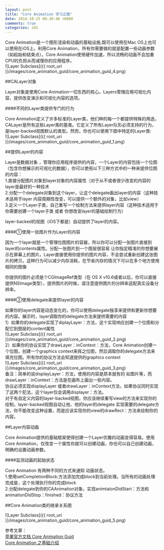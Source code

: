 ```yaml
---
layout: post
title: "Core Animation 学习之路"
date: 2014-10-25 08:30:40 +0800
comments: true
categories: iOS
---
```


Core Animation是一个图形渲染和动画的基础设施,既可以使用在Mac OS上也可以使用在iOS上。利用Core Animation，所有你需要做的就是配置一些动画参数（如起始和结束点）。Core Animation使用硬件加速，所以流畅的动画不会加重CPU的负担从而减慢你的应用程序。  
![Layer Subclass]({{ root_uri }}/images/core_animation_guid/core_animation_guid_4.png)  


##CALayer对象  

Layer对象是使用Core Animation一切东西的核心。Layers管理应用可视化内容，提供改变演示和可视化内容的选项。

####不同的Layer类提供专门的行为  

Core Animation定义了许多标准的Layer类，他们种的每一个都提供特殊的用途。CALayer是所有这些Layer类的基类。它定义了所有Layer队形必须支持的行为，是layer-backed视图默认的类型。然而，你也可以使用下图中特定的Layer类:  
![Layer Subclass]({{ root_uri }}/images/core_animation_guid/core_animation_guid_1.png)  

##提供Layer的内容  

Layer是数据对象 ，管理你应用程序提供的内容，一个Layer的内容包括一个位图（包含你想展示的可视化的数据），你可以使用以下三种方式中的一种来提供位图的内容：  
1.直接分配图片对象到layer对象的内容属性（对于从不或者很少改变的内容的layer是最好的一种技术  
2.分配一个delegate对象到这个layer，让这个delegate画出layer的内容（这种技术适用于layer 内容周期性改变，可以提供一个额外的对象，比如view）  
3.定义一个Layer子类，自己重写一个绘制方法来提供layer内容（这种技术适用于你需要创建一个layer子类 或者 你想改变layer的基础绘制行为）  

layer-backed的视图（iOS下都是）自动提供了layer的内容。  

####①使用一张图片作为Layer的内容  

因为一个layer就是一个管理位图图片的容器，所以你可以分配一张图片直接到layer的contents属性。分配一张图片到一个图层很容易 让你指定精准的你想要展示在屏幕上的图片。Layer直接使用你提供的图片内容，不会尝试重新创建这张图片的拷贝。这种行为可以减少内存消耗，在节省内存的情况下可以在多个地方使用相同的图像

你提供的图片必须是个CGImageRef类型（在 OS X v10.6或者以后，你可以直接提供NSImage类型），提供图片的时候，请注意提供图片的分辨率适配真实设备分辨率。

####②使用delegate来提供layer的内容  

如果你的layer内容是动态变化的，你可以使用delegate独享来提供和更新你想要的内容。展示时，layer调取你的delegate方法来提供需要的内容  
1）如果你的delegate实现了diplayLayer：方法，这个实现响应创建一个位图和分配它到图层的content属性  
![Layer Subclass]({{ root_uri }}/images/core_animation_guid/core_animation_guid_2.png)   
2）如果你的协议实现了drawLayer：inContext：方法，Core Animation创建一个位图，创建一个graphics context来挥之位图，然后调取你的delegate方法来填充位图。所有你的协议方法会知道提供的graphics context  
![Layer Subclass]({{ root_uri }}/images/core_animation_guid/core_animation_guid_3.png)  
备注：简单的说displayLayer：方法，使用的内容是原本就有的 如图片等，而drawLayer：inContext：方法是在画布上画出一些内容。   
协议必须实现displayLayer 或者drawLayer：inContext方法，如果协议同时实现了这两个犯法，这个layer仅会调用displayer：方法。  
对于有自定义内容的layer-backed视图，你应该继续重写view的方法来实现你的绘制，layer-backed视图自动让他、他的layer的delegate 实现需要的delegate方法，你不能改变这种设置，而是应该实现你的view的drawRect：方法来绘制你的内容。  

##Layer内容动画  

Core Animation提供的基础框架使得创建一个Layer优雅的动画变得容易。使用Core Animation，仅改变一个属性你就可以创建动画，你也可以自己创建动画，明确的设置动画参数。  

####监测动画的起始状态  

Core Animation 有两种不同的方式来通知 动画状态。  
1.使用setCompletionBlock:方法添加完成block到当前处理。当所有的动画处理完成是，这个处理执行你的完成block  
2.分配delegate到你的CAAnimation对象，实现animtaionDidStart：方法和animationDidStop：finished：协议方法  

##Core Animation类的继承关系图  

![Layer Subclass]({{ root_uri }}/images/core_animation_guid/core_animation_guid_5.png)  

参考文章：  
[苹果官方文档 Core Animation Guid](https://developer.apple.com/library/mac/documentation/Cocoa/Conceptual/CoreAnimation_guide/CreatingBasicAnimations/CreatingBasicAnimations.html#//apple_ref/doc/uid/TP40004514-CH3-SW1)  
[Core Animation 之基础介绍](http://blog.csdn.net/totogo2010/article/details/8604719)  